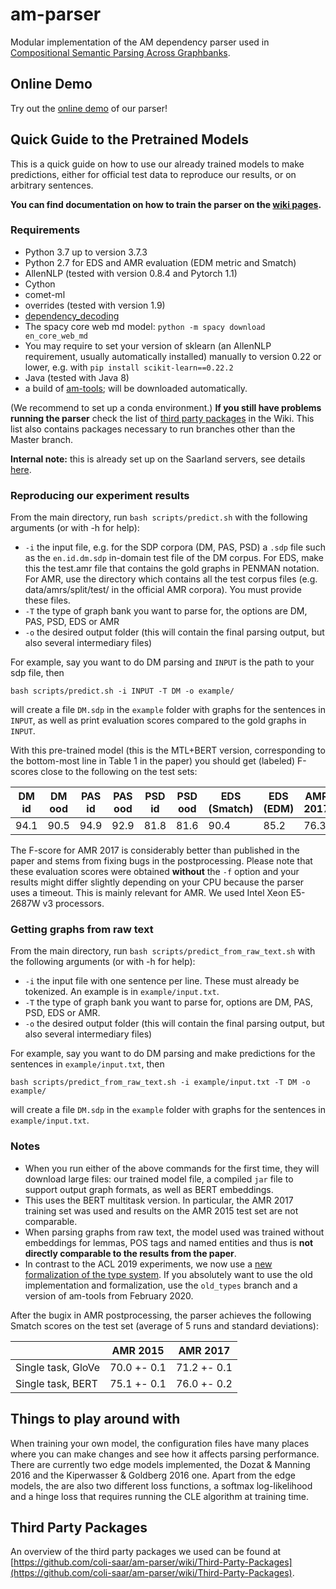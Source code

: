 # am-parser
Modular implementation of the AM dependency parser used in [Compositional Semantic Parsing Across Graphbanks](https://www.aclweb.org/anthology/P19-1450).

## Online Demo
Try out the [online demo](http://amparser.coli.uni-saarland.de:8080/) of our parser!

## Quick Guide to the Pretrained Models
This is a quick guide on how to use our already trained models to make predictions, either for official test data to reproduce our results, or on arbitrary sentences.

**You can find documentation on how to train the parser on the [wiki pages](https://github.com/coli-saar/am-parser/wiki).**

### Requirements
- Python 3.7 up to version 3.7.3
- Python 2.7 for EDS and AMR evaluation (EDM metric and Smatch)
- AllenNLP (tested with version 0.8.4 and Pytorch 1.1)
- Cython
- comet-ml
- overrides (tested with version 1.9)
- [dependency_decoding](https://github.com/andersjo/dependency_decoding)
- The spacy core web md model: `python -m spacy download en_core_web_md`
- You may require to set your version of sklearn (an AllenNLP requirement, usually automatically installed) manually to version 0.22 or lower, e.g. with `pip install scikit-learn==0.22.2`
- Java (tested with Java 8)
- a build of [am-tools](https://github.com/coli-saar/am-tools); will be downloaded automatically.

(We recommend to set up a conda environment.)
**If you still have problems running the parser** check the list of [third party packages](https://github.com/coli-saar/am-parser/wiki/Third-Party-Packages) in the Wiki. This list also contains packages necessary to run branches other than the Master branch.

__Internal note:__ this is already set up on the Saarland servers, see details [here](https://github.com/coli-saar/am-parser/wiki/Setup-and-file-locations-on-the-Saarland-servers).

### Reproducing our experiment results

From the main directory, run `bash scripts/predict.sh` with the following arguments (or with -h for help):
* `-i` the input file, e.g. for the SDP corpora (DM, PAS, PSD) a `.sdp` file such as the `en.id.dm.sdp` in-domain test file of the DM corpus. For EDS, make this the test.amr file that contains the gold graphs in PENMAN notation. For AMR, use the directory which contains all the test corpus files (e.g. data/amrs/split/test/ in the official AMR corpora). You must provide these files.
* `-T` the type of graph bank you want to parse for, the options are DM, PAS, PSD, EDS or AMR
* `-o` the desired output folder (this will contain the final parsing output, but also several intermediary files)

For example, say you want to do DM parsing and `INPUT` is the path to your sdp file, then
```
bash scripts/predict.sh -i INPUT -T DM -o example/
``` 
will create a file `DM.sdp` in the `example` folder with graphs for the sentences in `INPUT`, as well as print evaluation scores compared to the gold graphs in `INPUT`.

With this pre-trained model (this is the MTL+BERT version, corresponding to the bottom-most line in Table 1 in the paper) you should get (labeled) F-scores close to the following on the test sets:

| DM id | DM ood | PAS id| PAS ood| PSD id | PSD ood | EDS (Smatch) | EDS (EDM) | AMR 2017 |
| --- | --- | --- | --- | --- | --- | --- | --- | --- |
| 94.1 | 90.5 | 94.9 | 92.9 | 81.8 | 81.6 | 90.4  | 85.2 | 76.3 |

The F-score for AMR 2017 is considerably better than published in the paper and stems from fixing bugs in the postprocessing.
Please note that these evaluation scores were obtained __without__ the `-f` option 
and your results might differ slightly depending on your CPU because the parser uses a timeout. This is mainly relevant for AMR. We used Intel Xeon E5-2687W v3 processors.


### Getting graphs from raw text
From the main directory, run `bash scripts/predict_from_raw_text.sh` with the following arguments (or with -h for help):
* `-i` the input file with one sentence per line. These must already be tokenized. An example is in `example/input.txt`.
* `-T` the type of graph bank you want to parse for, options are DM, PAS, PSD, EDS or AMR.
* `-o` the desired output folder (this will contain the final parsing output, but also several intermediary files)

For example, say you want to do DM parsing and make predictions for the sentences in `example/input.txt`, then
```
bash scripts/predict_from_raw_text.sh -i example/input.txt -T DM -o example/
``` 
will create a file `DM.sdp` in the `example` folder with graphs for the sentences in `example/input.txt`.

### Notes

* When you run either of the above commands for the first time, they will download large files: our trained model file, a compiled `jar` file to support output graph formats, as well as BERT embeddings.
* This uses the BERT multitask version. In particular, the AMR 2017 training set was used and results on the AMR 2015 test set are not comparable. 
* When parsing graphs from raw text, the model used was trained without embeddings for lemmas, POS tags and named entities and thus is __not directly comparable to the results from the paper__.
* In contrast to the ACL 2019 experiments, we now use a [new formalization of the type system](http://www.coli.uni-saarland.de/~jonasg/thesis.pdf). 
If you absolutely want to use the old implementation and formalization, use the `old_types` branch and a version of am-tools from February 2020.

After the bugix in AMR postprocessing, the parser achieves the following Smatch scores on the test set (average of 5 runs and standard deviations):

|  | AMR 2015 | AMR 2017 |
| --- | --- | --- |
| Single task, GloVe | 70.0 +- 0.1 | 71.2 +- 0.1 |
| Single task, BERT | 75.1 +- 0.1 | 76.0 +- 0.2 |

## Things to play around with
When training your own model, the configuration files have many places where you can make changes and see how it affects parsing performance.
There are currently two edge models implemented, the Dozat & Manning 2016 and the Kiperwasser & Goldberg 2016 one.
Apart from the edge models, the are also two different loss functions, a softmax log-likelihood and a hinge loss that requires running the CLE algorithm at training time.


## Third Party Packages

An overview of the third party packages we used can be found at [https://github.com/coli-saar/am-parser/wiki/Third-Party-Packages](https://github.com/coli-saar/am-parser/wiki/Third-Party-Packages).
